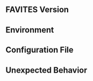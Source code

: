 <!--- Please refer to the "Common Issues" section of the FAVITES Wiki before submitting an Issue -->

<!--- Provide a general summary of the issue in the Title above -->

## FAVITES Version
<!--- Provide the FAVITES version number you used. If there is a later version, please first try that to see if the issue has been fixed -->

## Environment
<!--- What OS, and how are you running FAVITES (e.g. Docker)? -->

## Configuration File
<!--- Include your configuration file here -->

## Unexpected Behavior
<!--- What happened, and how did it deviate from what you were expecting? Include the full error message if applicable -->

